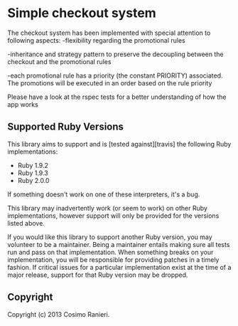 # Simple checkout system

The checkout system has been implemented with special attention to following aspects:
-flexibility regarding the promotional rules

-inheritance and strategy pattern to preserve the decoupling between the checkout and the promotional rules

-each promotional rule has a priority (the constant PRIORITY) associated. The promotions will be executed in an order based on the rule priority

Please have a look at the rspec tests for a better understanding of how the app works

## Supported Ruby Versions
This library aims to support and is [tested against][travis] the following Ruby
implementations:

* Ruby 1.9.2
* Ruby 1.9.3
* Ruby 2.0.0

If something doesn't work on one of these interpreters, it's a bug.

This library may inadvertently work (or seem to work) on other Ruby
implementations, however support will only be provided for the versions listed
above.

If you would like this library to support another Ruby version, you may
volunteer to be a maintainer. Being a maintainer entails making sure all tests
run and pass on that implementation. When something breaks on your
implementation, you will be responsible for providing patches in a timely
fashion. If critical issues for a particular implementation exist at the time
of a major release, support for that Ruby version may be dropped.


## Copyright
Copyright (c) 2013 Cosimo Ranieri.
